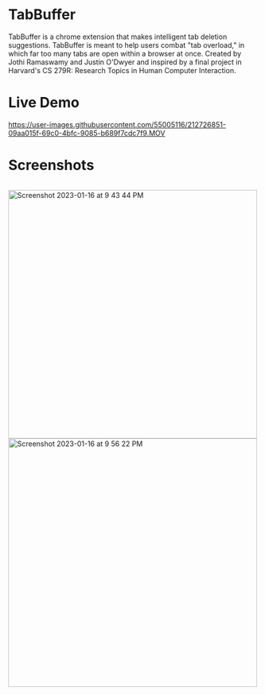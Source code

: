 # TabBuffer
TabBuffer is a chrome extension that makes intelligent tab deletion suggestions. TabBuffer is meant to help users combat "tab overload," in which far too many tabs are open within a browser at once. Created by Jothi Ramaswamy and Justin O'Dwyer and inspired by a final project in Harvard's CS 279R: Research Topics in Human Computer Interaction.

# Live Demo

https://user-images.githubusercontent.com/55005116/212726851-09aa015f-69c0-4bfc-9085-b689f7cdc7f9.MOV

# Screenshots

<p style="float=left; display: inline-block; vertical-align: top;">
  <img width="500" alt="Screenshot 2023-01-16 at 9 43 44 PM" src="https://user-images.githubusercontent.com/55005116/212802871-f4d59cdf-01e0-482e-b98d-194fd9e1fa23.png" style="float: top;">
  <img width="500" alt="Screenshot 2023-01-16 at 9 56 22 PM" src="https://user-images.githubusercontent.com/55005116/212803075-93f3d547-a5aa-4023-a0cc-0ae5cac43292.png">
</p>
